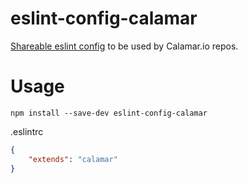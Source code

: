 # eslint-config-calamar

[Shareable eslint config](http://eslint.org/docs/developer-guide/shareable-configs) to be used by Calamar.io repos.

# Usage

```bs
npm install --save-dev eslint-config-calamar
```

.eslintrc
```json
{
    "extends": "calamar"
}
```

